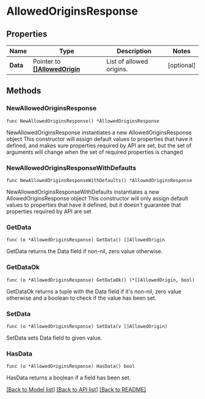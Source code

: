 # AllowedOriginsResponse

## Properties

Name | Type | Description | Notes
------------ | ------------- | ------------- | -------------
**Data** | Pointer to [**[]AllowedOrigin**](AllowedOrigin.md) | List of allowed origins. | [optional] 

## Methods

### NewAllowedOriginsResponse

`func NewAllowedOriginsResponse() *AllowedOriginsResponse`

NewAllowedOriginsResponse instantiates a new AllowedOriginsResponse object
This constructor will assign default values to properties that have it defined,
and makes sure properties required by API are set, but the set of arguments
will change when the set of required properties is changed

### NewAllowedOriginsResponseWithDefaults

`func NewAllowedOriginsResponseWithDefaults() *AllowedOriginsResponse`

NewAllowedOriginsResponseWithDefaults instantiates a new AllowedOriginsResponse object
This constructor will only assign default values to properties that have it defined,
but it doesn't guarantee that properties required by API are set

### GetData

`func (o *AllowedOriginsResponse) GetData() []AllowedOrigin`

GetData returns the Data field if non-nil, zero value otherwise.

### GetDataOk

`func (o *AllowedOriginsResponse) GetDataOk() (*[]AllowedOrigin, bool)`

GetDataOk returns a tuple with the Data field if it's non-nil, zero value otherwise
and a boolean to check if the value has been set.

### SetData

`func (o *AllowedOriginsResponse) SetData(v []AllowedOrigin)`

SetData sets Data field to given value.

### HasData

`func (o *AllowedOriginsResponse) HasData() bool`

HasData returns a boolean if a field has been set.


[[Back to Model list]](../README.md#documentation-for-models) [[Back to API list]](../README.md#documentation-for-api-endpoints) [[Back to README]](../README.md)


